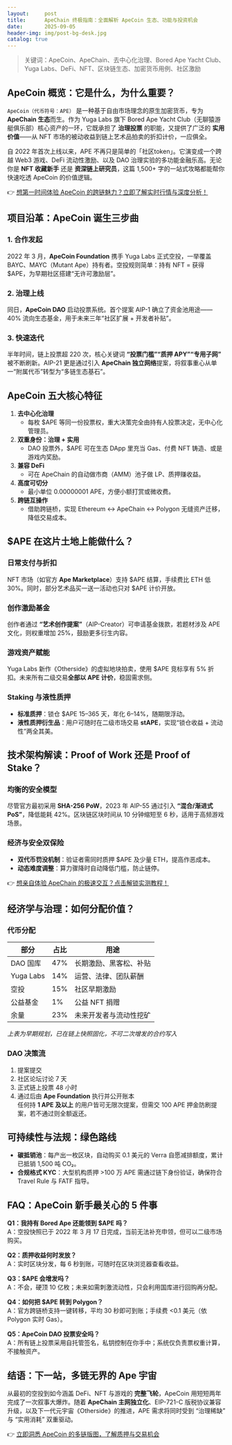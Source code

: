 ```yaml
---
layout:     post
title:      ApeChain 终极指南：全面解析 ApeCoin 生态、功能与投资机会
date:       2025-09-05
header-img: img/post-bg-desk.jpg
catalog: true
---
```


> 关键词：ApeCoin、ApeChain、去中心化治理、Bored Ape Yacht Club、Yuga Labs、DeFi、NFT、区块链生态、加密货币用例、社区激励

## ApeCoin 概览：它是什么，为什么重要？

`ApeCoin（代币符号：APE）` 是一种基于自由市场理念的原生加密货币，专为 **ApeChain 生态**而生。作为 Yuga Labs 旗下 Bored Ape Yacht Club（无聊猿游艇俱乐部）核心资产的一环，它既承担了 **治理投票** 的职能，又提供了广泛的 **实用价值**——从 NFT 市场的被动收益到链上艺术品拍卖的折扣计价，一应俱全。

自 2022 年首次上线以来，APE 不再只是简单的「社区token」。它演变成一个跨越 Web3 游戏、DeFi 流动性激励、以及 DAO 治理实验的多功能金融乐高。无论你是 **NFT 收藏新手** 还是 **资深链上研究员**，这篇 1,500+ 字的一站式攻略都能帮你快速吃透 ApeCoin 的价值逻辑。

👉 [想第一时间体验 ApeCoin 的跨链魅力？立即了解实时行情与深度分析！](https://okxdog.com/)

## 项目沿革：ApeCoin 诞生三步曲

### 1. 合作发起
2022 年 3 月，**ApeCoin Foundation** 携手 Yuga Labs 正式空投，一举覆盖 BAYC、MAYC（Mutant Ape）持有者。空投规则简单：持有 NFT = 获得 $APE，为早期社区搭建“无许可激励层”。

### 2. 治理上线
同日，**ApeCoin DAO** 启动投票系统。首个提案 AIP-1 确立了资金池用途——40% 流向生态基金，用于未来三年“社区扩展 + 开发者补贴”。

### 3. 快速迭代
半年时间，链上投票超 220 次，核心关键词 **“投票门槛”“质押 APY”“专用子网”** 被不断刷新。AIP-21 更是通过引入 **ApeChain 独立网络**提案，将叙事重心从单一“附属代币”转型为“多链生态基石”。

## ApeCoin 五大核心特征

1. **去中心化治理**  
   - 每枚 $APE 等同一份投票权，重大决策完全由持有人投票决定，无中心化管理员。  
2. **双重身份：治理 + 实用**  
   - DAO 投票外，$APE 可在生态 DApp 里充当 Gas、付费 NFT 铸造、或是游戏内奖励。  
3. **兼容 DeFi**  
   - 可在 ApeChain 的自动做市商（AMM）池子做 LP、质押赚收益。  
4. **高度可切分**  
   - 最小单位 0.00000001 APE，方便小额打赏或微收费。  
5. **跨链互操作**  
   - 借助跨链桥，实现 Ethereum ↔ ApeChain ↔ Polygon 无缝资产迁移，降低交易成本。

## $APE 在这片土地上能做什么？

### 日常支付与折扣
NFT 市场（如官方 **Ape Marketplace**）支持 $APE 结算，手续费比 ETH 低 30%。同时，部分艺术品买一送一活动也只对 $APE 计价开放。

### 创作激励基金
创作者通过 **“艺术创作提案”**（AIP-Creator）可申请基金拨款，若题材涉及 APE 文化，则权重增加 25%，鼓励更多衍生内容。

### 游戏资产赋能
Yuga Labs 新作《Otherside》的虚拟地块拍卖，使用 $APE 竞标享有 5% 折扣。未来所有二级交易**全部以 APE 计价**，稳固需求侧。

### Staking 与液性质押
- **标准质押**：锁仓 $APE 15–365 天，年化 6–14%，随期限浮动。  
- **液性质押衍生品**：用户可随时在二级市场交易 **stAPE**，实现“锁仓收益 + 流动性”两全其美。

## 技术架构解读：Proof of Work 还是 Proof of Stake？

### 均衡的安全模型
尽管官方最初采用 **SHA-256 PoW**，2023 年 AIP-55 通过引入 **“混合/渐进式 PoS”**，降低能耗 42%。区块链区块时间从 10 分钟缩短至 6 秒，适用于高频游戏场景。

### 经济与安全双保险
- **双代币罚没机制**：验证者需同时质押 $APE 及少量 ETH，提高作恶成本。  
- **动态难度调整**：算力骤降时自动降低门槛，防止链停。

👉 [想亲自体验 ApeChain 的极速交互？点击解锁实测教程！](https://okxdog.com/)

## 经济学与治理：如何分配价值？

### 代币分配
| 部分 | 占比 | 用途 |
|---|---|---|
| DAO 国库 | 47% | 长期激励、黑客松、补贴 |
| Yuga Labs | 14% | 运营、法律、团队薪酬 |
| 空投 | 15% | 社区早期激励 |
| 公益基金 | 1% | 公益 NFT 捐赠 |
| 余量 | 23% | 未来开发者与流动性挖矿 |

*上表为早期规划，已在链上快照固化，不可二次增发的合约写入*

### DAO 决策流
1. 提案提交  
2. 社区论坛讨论 7 天  
3. 正式链上投票 48 小时  
4. 通过后由 **Ape Foundation** 执行并公开账本  
任何持 **1 APE 及以上** 的用户皆可无限次提案，但需交 100 APE 押金防刷提案，若不通过则全额返还。

## 可持续性与法规：绿色路线

- **碳抵销池**：每产出一枚区块，自动购买 0.1 美元的 Verra 自愿减排额度，累计已抵销 1,500 吨 CO₂。  
- **合规格式 KYC**：大型机构质押 >100 万 APE 需通过链下身份验证，确保符合 Travel Rule 与 FATF 指导。

## FAQ：ApeCoin 新手最关心的 5 件事

**Q1：我持有 Bored Ape 还能领到 $APE 吗？**  
A：空投快照已于 2022 年 3 月 17 日完成，当前无法补充申领，但可以二级市场购买。

**Q2：质押收益何时发放？**  
A：实时区块分发，每 6 秒到账，可随时在区块浏览器查看收益。

**Q3：$APE 会增发吗？**  
A：不会，硬顶 10 亿枚；未来如需刺激流动性，只会利用国库进行回购再分配。

**Q4：如何把 $APE 转到 Polygon？**  
A：官方跨链桥支持一键转移，平均 30 秒即可到账；手续费 <0.1 美元（依 Polygon 实时 Gas）。

**Q5：ApeCoin DAO 投票安全吗？**  
A：所有链上投票采用自托管签名，私钥控制在你手中；系统仅负责票权重计算，不接触资产。

## 结语：下一站，多链无界的 Ape 宇宙

从最初的空投到如今涵盖 DeFi、NFT 与游戏的 **完整飞轮**，ApeCoin 用短短两年完成了一次叙事大爆炸。随着 **ApeChain 主网独立化**、EIP-721-C 版税协议兼容升级，以及下一代元宇宙《Otherside》的推进，APE 需求将同时受到 “治理稀缺” 与 “实用消耗” 双重驱动。

👉 [立即洞悉 ApeCoin 的多链版图，了解质押与交易机会](https://okxdog.com/)